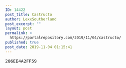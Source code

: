```yaml
---
ID: 14422
post_title: Castructo
author: LexxSoutherland
post_excerpt: ""
layout: post
permalink: >
  https://portalrepository.com/2019/11/04/castructo/
published: true
post_date: 2019-11-04 01:15:41
---
```

<pre>206EE4A2FF59</pre>